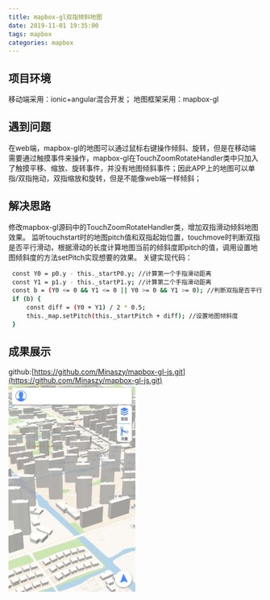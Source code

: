 ```yaml
---
title: mapbox-gl双指倾斜地图
date: 2019-11-01 19:35:00
tags: mapbox
categories: mapbox
---
```


## 项目环境
移动端采用：ionic+angular混合开发；
地图框架采用：mapbox-gl
## 遇到问题
在web端，mapbox-gl的地图可以通过鼠标右键操作倾斜、旋转，但是在移动端需要通过触摸事件来操作，mapbox-gl在TouchZoomRotateHandler类中只加入了触摸平移、缩放、旋转事件，并没有地图倾斜事件；因此APP上的地图可以单指/双指拖动，双指缩放和旋转，但是不能像web端一样倾斜；
## 解决思路
<!--more-->
修改mapbox-gl源码中的TouchZoomRotateHandler类，增加双指滑动倾斜地图效果。
监听touchstart时的地图pitch值和双指起始位置，touchmove时判断双指是否平行滑动，根据滑动的长度计算地图当前的倾斜度即pitch的值，调用设置地图倾斜度的方法setPitch实现想要的效果。
关键实现代码：
``` bash
 const Y0 = p0.y - this._startP0.y; //计算第一个手指滑动距离
 const Y1 = p1.y - this._startP1.y; //计算第二个手指滑动距离
 const b = (Y0 <= 0 && Y1 <= 0 || Y0 >= 0 && Y1 >= 0); //判断双指是否平行滑动
 if (b) {
     const diff = (Y0 + Y1) / 2 * 0.5;
     this._map.setPitch(this._startPitch + diff); //设置地图倾斜度
 }
```
## 成果展示
github:[https://github.com/Minaszy/mapbox-gl-js.git](https://github.com/Minaszy/mapbox-gl-js.git)
<img src="001.jpg" width=50% />